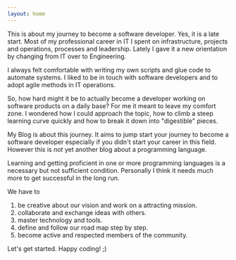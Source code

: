 ```yaml
---
layout: home
---
```


This is about my journey to become a software developer. Yes, it is a late start. 
Most of my professional career in IT I spent on infrastructure, projects and 
operations, processes and leadership. Lately I gave it a new orientation 
by changing from IT over to Engineering.

I always felt comfortable with writing my own scripts and glue code to automate 
systems. I liked to be in touch with software developers and to adopt agile 
methods in IT operations.

So, how hard might it be to actually become a developer working on software 
products on a daily base? For me it meant to leave my comfort zone. I wondered 
how I could approach the topic, how to climb a steep learning curve quickly 
and how to break it down into "digestible" pieces.

My Blog is about this journey. It aims to jump start your journey to become 
a software developer especially if you didn't start your career in this field. 
However this is _not_ yet another blog about a programming language.

Learning and getting proficient in one or more programming languages is a 
necessary but not sufficient condition. Personally I think it needs much more 
to get successful in the long run.

We have to 

1. be creative about our vision and work on a attracting mission.
2. collaborate and exchange ideas with others.
3. master technology and tools.
4. define and follow our road map step by step.
5. become active and respected members of the community.

Let's get started. Happy coding! ;)